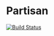 Partisan
=======================================================

[![Build Status](https://travis-ci.org/lasp-lang/partisan.svg?branch=master)](https://travis-ci.org/lasp-lang/partisan)
